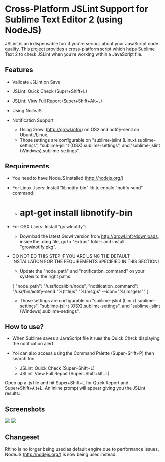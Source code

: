 Cross-Platform JSLint Support for Sublime Text Editor 2 (using NodeJS)
========================

JSLint is an indispensable tool if you're serious about your JavaScript code quality. This project provides a cross-platform script which helps Sublime Text 2 to check JSLint when you’re working within a JavaScript file.

Features
-------------

- Validate JSLint on Save

- JSLint: Quick Check (Super+Shift+L)

- JSLint: View Full Report (Super+Shift+Alt+L)

- Using NodeJS

- Notification Support
	- Using Growl (http://growl.info/) on OSX and notify-send on Ubuntu/Linux.
	- Those settings are configurable on "sublime-jslint (Linux).sublime-settings", "sublime-jslint (OSX).sublime-settings", and "sublime-jslint (Windows).sublime-settings".

Requirements
-------------

- You need to have NodeJS installed (http://nodejs.org/)

- For Linux Users: Install "libnotify-bin" lib to enbale "notify-send" command:

	- # apt-get install libnotify-bin

- For OSX Users: Install "growlnotify":

	- Download the latest Growl version from http://growl.info/downloads, inside the .dmg file, go to "Extras" folder and install "growlnotify.pkg".

- DO NOT DO THIS STEP IF YOU ARE USING THE DEFAULT INSTALLATION FOR THE REQUIREMENTS SPECIFIED IN THIS SECTION!
	
	- Update the "node_path" and "notification_command" on your system to the right paths.

	{
		"node_path": "/usr/local/bin/node",
		"notification_command": "/usr/bin/notify-send \"%(title)s\" \"%(msg)s\" --icon=\"%(image)s\""
	}

	- Those settings are configurable on "sublime-jslint (Linux).sublime-settings", "sublime-jslint (OSX).sublime-settings", and "sublime-jslint (Windows).sublime-settings".

How to use?
-------------

- When Sublime saves a JavaScript file it runs the Quick Check displaying the notification alert.

- Yoi can also access using the Command Palette (Super+Shift+P) then search for:

	- JSLint: Quick Check (Super+Shift+L)
	- JSLint: View Full Report (Super+Shift+Alt+L)

Open up a .js file and hit Super+Shift+L for Quick Report and Super+Shift+Alt+L. An inline prompt will appear giving you the JSLint results:

Screenshots
-------------

![](https://github.com/eduardolundgren/sublime-jslint/raw/master/images/screenshot.png)
![](https://github.com/eduardolundgren/sublime-jslint/raw/master/images/preview.png)

Changeset
-------------

Rhino is no longer being used as default engine due to performance issues, NodeJS (http://nodejs.org/) is now being used instead.